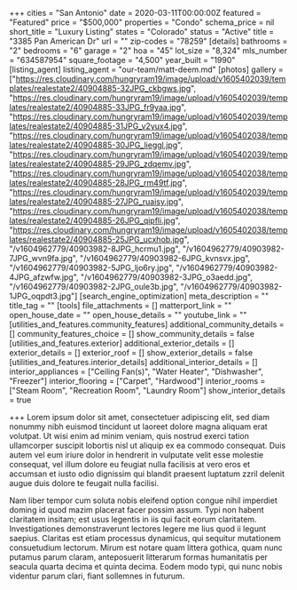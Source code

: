 +++
cities = "San Antonio"
date = 2020-03-11T00:00:00Z
featured = "Featured"
price = "$500,000"
properties = "Condo"
schema_price = nil
short_title = "Luxury Listing"
states = "Colorado"
status = "Active"
title = "3385 Pan American Dr"
url = ""
zip-codes = "78259"
[details]
bathrooms = "2"
bedrooms = "6"
garage = "2"
hoa = "45"
lot_size = "8,324"
mls_number = "634587954"
square_footage = "4,500"
year_built = "1990"
[listing_agent]
listing_agent = "our-team/matt-deem.md"
[photos]
gallery = ["https://res.cloudinary.com/hungryram19/image/upload/v1605402039/templates/realestate2/40904885-32JPG_ckbgws.jpg", "https://res.cloudinary.com/hungryram19/image/upload/v1605402039/templates/realestate2/40904885-33JPG_fr9yaa.jpg", "https://res.cloudinary.com/hungryram19/image/upload/v1605402039/templates/realestate2/40904885-31JPG_v2yux4.jpg", "https://res.cloudinary.com/hungryram19/image/upload/v1605402038/templates/realestate2/40904885-30JPG_lieggl.jpg", "https://res.cloudinary.com/hungryram19/image/upload/v1605402039/templates/realestate2/40904885-29JPG_zdqemv.jpg", "https://res.cloudinary.com/hungryram19/image/upload/v1605402038/templates/realestate2/40904885-28JPG_rm49tf.jpg", "https://res.cloudinary.com/hungryram19/image/upload/v1605402039/templates/realestate2/40904885-27JPG_ruaisy.jpg", "https://res.cloudinary.com/hungryram19/image/upload/v1605402038/templates/realestate2/40904885-26JPG_qipfli.jpg", "https://res.cloudinary.com/hungryram19/image/upload/v1605402038/templates/realestate2/40904885-25JPG_ucxhob.jpg", "/v1604962779/40903982-8JPG_hcrmu1.jpg", "/v1604962779/40903982-7JPG_wvn9fa.jpg", "/v1604962779/40903982-6JPG_kvnsvx.jpg", "/v1604962779/40903982-5JPG_ljo6ry.jpg", "/v1604962779/40903982-4JPG_afzwfw.jpg", "/v1604962779/40903982-3JPG_o3aedd.jpg", "/v1604962779/40903982-2JPG_oule3b.jpg", "/v1604962779/40903982-1JPG_oqpdt3.jpg"]
[search_engine_optimization]
meta_description = ""
title_tag = ""
[tools]
file_attachments = []
matterport_link = ""
open_house_date = ""
open_house_details = ""
youtube_link = ""
[utilities_and_features.community_features]
additional_community_details = []
community_features_choice = []
show_community_details = false
[utilities_and_features.exterior]
additional_exterior_details = []
exterior_details = []
exterior_roof = []
show_exterior_details = false
[utilities_and_features.interior_details]
additional_interior_details = []
interior_appliances = ["Ceiling Fan(s)", "Water Heater", "Dishwasher", "Freezer"]
interior_flooring = ["Carpet", "Hardwood"]
interior_rooms = ["Steam Room", "Recreation Room", "Laundry Room"]
show_interior_details = true

+++
Lorem ipsum dolor sit amet, consectetuer adipiscing elit, sed diam nonummy nibh euismod tincidunt ut laoreet dolore magna aliquam erat volutpat. Ut wisi enim ad minim veniam, quis nostrud exerci tation ullamcorper suscipit lobortis nisl ut aliquip ex ea commodo consequat. Duis autem vel eum iriure dolor in hendrerit in vulputate velit esse molestie consequat, vel illum dolore eu feugiat nulla facilisis at vero eros et accumsan et iusto odio dignissim qui blandit praesent luptatum zzril delenit augue duis dolore te feugait nulla facilisi.

Nam liber tempor cum soluta nobis eleifend option congue nihil imperdiet doming id quod mazim placerat facer possim assum. Typi non habent claritatem insitam; est usus legentis in iis qui facit eorum claritatem. Investigationes demonstraverunt lectores legere me lius quod ii legunt saepius. Claritas est etiam processus dynamicus, qui sequitur mutationem consuetudium lectorum. Mirum est notare quam littera gothica, quam nunc putamus parum claram, anteposuerit litterarum formas humanitatis per seacula quarta decima et quinta decima. Eodem modo typi, qui nunc nobis videntur parum clari, fiant sollemnes in futurum.